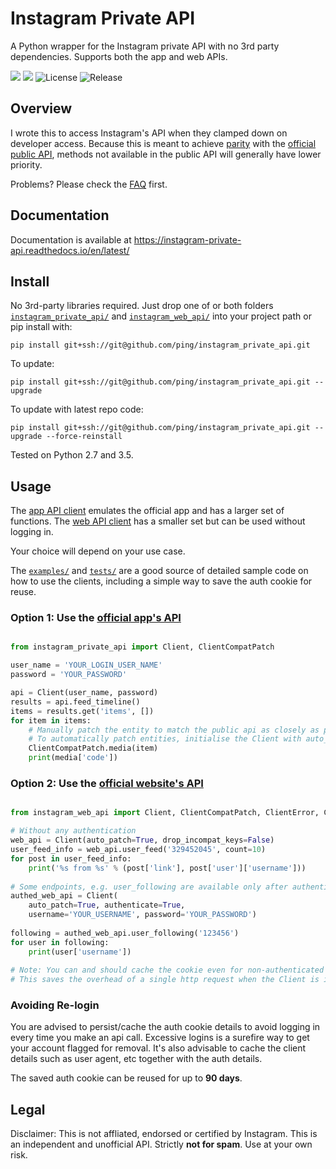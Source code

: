 # Instagram Private API

A Python wrapper for the Instagram private API with no 3rd party dependencies. Supports both the app and web APIs.

![](https://img.shields.io/badge/Python-2.7-green.svg)
![](https://img.shields.io/badge/Python-3.5-green.svg)
![License](https://img.shields.io/github/license/ping/instagram_private_api.svg)
![Release](https://img.shields.io/github/release/ping/instagram_private_api.svg)

## Overview

I wrote this to access Instagram's API when they clamped down on developer access. Because this is meant to achieve [parity](COMPAT.md) with the [official public API](https://www.instagram.com/developer/endpoints/), methods not available in the public API will generally have lower priority.

Problems? Please check the [FAQ](FAQ.md) first.

## Documentation

Documentation is available at https://instagram-private-api.readthedocs.io/en/latest/

## Install

No 3rd-party libraries required. Just drop one of or both folders [``instagram_private_api/``](instagram_private_api/) and [``instagram_web_api/``](instagram_web_api/) into your project path or pip install with:

``pip install git+ssh://git@github.com/ping/instagram_private_api.git``

To update:

``pip install git+ssh://git@github.com/ping/instagram_private_api.git --upgrade``

To update with latest repo code:

``pip install git+ssh://git@github.com/ping/instagram_private_api.git --upgrade --force-reinstall``

Tested on Python 2.7 and 3.5.

## Usage
The [app API client](instagram_private_api/) emulates the official app and has a larger set of functions. The [web API client](instagram_web_api/) has a smaller set but can be used without logging in.

Your choice will depend on your use case.

The [``examples/``](examples/) and [``tests/``](tests/) are a good source of detailed sample code on how to use the clients, including a simple way to save the auth cookie for reuse.

### Option 1: Use the [official app's API](instagram_private_api/)

```python

from instagram_private_api import Client, ClientCompatPatch

user_name = 'YOUR_LOGIN_USER_NAME'
password = 'YOUR_PASSWORD'

api = Client(user_name, password)
results = api.feed_timeline()
items = results.get('items', [])
for item in items:
    # Manually patch the entity to match the public api as closely as possible, optional
    # To automatically patch entities, initialise the Client with auto_patch=True
    ClientCompatPatch.media(item)
    print(media['code'])
```


### Option 2: Use the [official website's API](instagram_web_api/)

```python

from instagram_web_api import Client, ClientCompatPatch, ClientError, ClientLoginError

# Without any authentication
web_api = Client(auto_patch=True, drop_incompat_keys=False)
user_feed_info = web_api.user_feed('329452045', count=10)
for post in user_feed_info:
    print('%s from %s' % (post['link'], post['user']['username']))
    
# Some endpoints, e.g. user_following are available only after authentication
authed_web_api = Client(
    auto_patch=True, authenticate=True,
    username='YOUR_USERNAME', password='YOUR_PASSWORD')
    
following = authed_web_api.user_following('123456')
for user in following:
    print(user['username'])
    
# Note: You can and should cache the cookie even for non-authenticated sessions.
# This saves the overhead of a single http request when the Client is initialised.    
```

### Avoiding Re-login
You are advised to persist/cache the auth cookie details to avoid logging in every time you make an api call. Excessive logins is a surefire way to get your account flagged for removal. It's also advisable to cache the client details such as user agent, etc together with the auth details.

The saved auth cookie can be reused for up to **90 days**.

## Legal

Disclaimer: This is not affliated, endorsed or certified by Instagram. This is an independent and unofficial API. Strictly **not for spam**. Use at your own risk.
